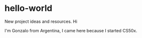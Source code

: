 # hello-world
New project ideas and resources.
Hi

I'm Gonzalo from Argentina, I came here because I started CS50x.
